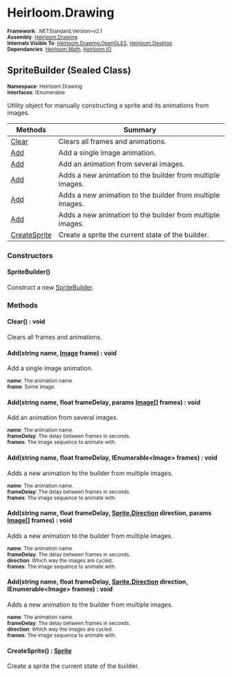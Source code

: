 # Heirloom.Drawing

<small>**Framework**: .NETStandard,Version=v2.1</small>  
<small>**Assembly**: [Heirloom.Drawing](../heirloom.drawing/heirloom.drawing.md)</small>  
<small>**Internals Visible To**: [Heirloom.Drawing.OpenGLES](../Heirloom.Drawing.OpenGLES/Heirloom.Drawing.OpenGLES.md), [Heirloom.Desktop](../Heirloom.Desktop/Heirloom.Desktop.md)</small>  
<small>**Dependancies**: [Heirloom.Math](../Heirloom.Math/Heirloom.Math.md), [Heirloom.IO](../Heirloom.IO/Heirloom.IO.md)</small>  

## SpriteBuilder (Sealed Class)
<small>**Namespace**: Heirloom.Drawing</sub></small>  
<small>**Interfaces**: IEnumerable</small>  

Utility object for manually constructing a sprite and its animations from images.

| Methods | Summary |
|---------|---------|
| [Clear](#CLE4538C554) | Clears all frames and animations. |
| [Add](#ADDF4BE1182) | Add a single image animation. |
| [Add](#ADD12A6553B) | Add an animation from several images. |
| [Add](#ADDD4DD1480) | Adds a new animation to the builder from multiple images. |
| [Add](#ADDD51D209) | Adds a new animation to the builder from multiple images. |
| [Add](#ADD8DE18042) | Adds a new animation to the builder from multiple images. |
| [CreateSprite](#CRE6C307B4D) | Create a sprite the current state of the builder. |

### Constructors

#### SpriteBuilder()

Construct a new [SpriteBuilder](heirloom.drawing.spritebuilder.md).

### Methods

#### <a name="CLE4538C554"></a>Clear() : void


Clears all frames and animations.

#### <a name="ADDF4BE1182"></a>Add(string name, [Image](heirloom.drawing.image.md) frame) : void


Add a single image animation.

<small>**name**: <param name="name">The animation name.</param>  
</small>
<small>**frame**: <param name="frame">Some image.</param>  
</small>

#### <a name="ADD12A6553B"></a>Add(string name, float frameDelay, params [Image[]](heirloom.drawing.image.md) frames) : void


Add an animation from several images.

<small>**name**: <param name="name">The animation name.</param>  
</small>
<small>**frameDelay**: <param name="frameDelay">The delay between frames in seconds.</param>  
</small>
<small>**frames**: <param name="frames">The image sequence to animate with.</param>  
</small>

#### <a name="ADDD4DD1480"></a>Add(string name, float frameDelay, IEnumerable\<Image> frames) : void


Adds a new animation to the builder from multiple images.

<small>**name**: <param name="name">The animation name.</param>  
</small>
<small>**frameDelay**: <param name="frameDelay">The delay between frames in seconds.</param>  
</small>
<small>**frames**: <param name="frames">The image sequence to animate with.</param>  
</small>

#### <a name="ADDD51D209"></a>Add(string name, float frameDelay, [Sprite.Direction](heirloom.drawing.sprite.direction.md) direction, params [Image[]](heirloom.drawing.image.md) frames) : void


Adds a new animation to the builder from multiple images.

<small>**name**: <param name="name">The animation name.</param>  
</small>
<small>**frameDelay**: <param name="frameDelay">The delay between frames in seconds.</param>  
</small>
<small>**direction**: <param name="direction">Which way the images are cycled.</param>  
</small>
<small>**frames**: <param name="frames">The image sequence to animate with.</param>  
</small>

#### <a name="ADD8DE18042"></a>Add(string name, float frameDelay, [Sprite.Direction](heirloom.drawing.sprite.direction.md) direction, IEnumerable\<Image> frames) : void


Adds a new animation to the builder from multiple images.

<small>**name**: <param name="name">The animation name.</param>  
</small>
<small>**frameDelay**: <param name="frameDelay">The delay between frames in seconds.</param>  
</small>
<small>**direction**: <param name="direction">Which way the images are cycled.</param>  
</small>
<small>**frames**: <param name="frames">The image sequence to animate with.</param>  
</small>

#### <a name="CRE6C307B4D"></a>CreateSprite() : [Sprite](heirloom.drawing.sprite.md)


Create a sprite the current state of the builder.

